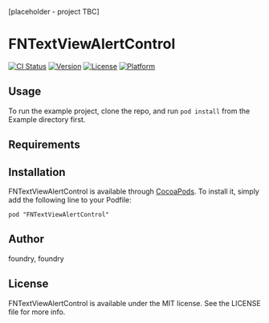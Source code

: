 [placeholder - project TBC]

# FNTextViewAlertControl

[![CI Status](http://img.shields.io/travis/foundry/FNTextViewAlertControl.svg?style=flat)](https://travis-ci.org/foundry/FNTextViewAlertControl)
[![Version](https://img.shields.io/cocoapods/v/FNTextViewAlertControl.svg?style=flat)](http://cocoadocs.org/docsets/FNTextViewAlertControl)
[![License](https://img.shields.io/cocoapods/l/FNTextViewAlertControl.svg?style=flat)](http://cocoadocs.org/docsets/FNTextViewAlertControl)
[![Platform](https://img.shields.io/cocoapods/p/FNTextViewAlertControl.svg?style=flat)](http://cocoadocs.org/docsets/FNTextViewAlertControl)

## Usage

To run the example project, clone the repo, and run `pod install` from the Example directory first.

## Requirements

## Installation

FNTextViewAlertControl is available through [CocoaPods](http://cocoapods.org). To install
it, simply add the following line to your Podfile:

    pod "FNTextViewAlertControl"

## Author

foundry, foundry

## License

FNTextViewAlertControl is available under the MIT license. See the LICENSE file for more info.

